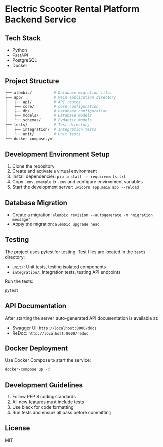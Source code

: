 # Electric Scooter Rental Platform Backend Service

## Tech Stack

- Python
- FastAPI
- PostgreSQL
- Docker

## Project Structure

```bash
├── alembic/          # Database migration files
├── app/              # Main application directory
│   ├── api/          # API routes
│   ├── core/         # Core configuration
│   ├── db/           # Database configuration
│   ├── models/       # Database models
│   └── schemas/      # Pydantic models
├── tests/            # Test directory
│   ├── integration/  # Integration tests
│   └── unit/         # Unit tests
└── docker-compose.yml
```

## Development Environment Setup

1. Clone the repository
2. Create and activate a virtual environment
3. Install dependencies: `pip install -r requirements.txt`
4. Copy `.env.example` to `.env` and configure environment variables
5. Start the development server: `uvicorn app.main:app --reload`

## Database Migration

- Create a migration: `alembic revision --autogenerate -m "migration message"`
- Apply the migration: `alembic upgrade head`

## Testing

The project uses pytest for testing. Test files are located in the `tests` directory:

- `unit/`: Unit tests, testing isolated components
- `integration/`: Integration tests, testing API endpoints

Run the tests:

```bash
pytest
```

## API Documentation

After starting the server, auto-generated API documentation is available at:

- Swagger UI: `http://localhost:8000/docs`
- ReDoc: `http://localhost:8000/redoc`

## Docker Deployment

Use Docker Compose to start the service:

```bash
docker-compose up -d
```

## Development Guidelines

1. Follow PEP 8 coding standards
2. All new features must include tests
3. Use black for code formatting
4. Run tests and ensure all pass before committing

## License

MIT
